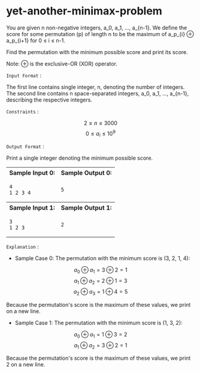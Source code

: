 # yet-another-minimax-problem

You are given n non-negative integers, a_0, a_1, ..., a_{n-1}. We define the score for some permutation (p) of length n to be the maximum of a_p_{i} ⊕ a_p_{i+1} for 0 ≤ i ≤ n-1.

Find the permutation with the minimum possible score and print its score.

Note: ⊕ is the exclusive-OR (XOR) operator.

`Input Format` :

The first line contains single integer, n, denoting the number of integers.
The second line contains n space-separated integers, a_0, a_1, ..., a_{n-1}, describing the respective integers.

`Constraints` :

$$ 2 \le n \le 3000 $$
$$ 0 \le a_i \le 10^9 $$

`Output Format` :

Print a single integer denoting the minimum possible score.


<table width=100%>
<tr>
<th>Sample Input 0:</th>
<th>Sample Output 0:</th>
</tr>

<tr>
<td>

```
4
1 2 3 4
```
</td>

<td>

```
5
```
</td>
</tr>

<tr>
<th>Sample Input 1:</th>
<th>Sample Output 1:</th>
</tr>

<tr>
<td>

```
3
1 2 3
```
</td>

<td>

```
2
```
</td>
</tr>
</table>

`Explanation` :

+ Sample Case 0:
The permutation with the minimum score is (3, 2, 1, 4):

$$ a_0 ⊕ a_1 = 3 ⊕ 2 = 1 $$
$$ a_1 ⊕ a_2 = 2 ⊕ 1 = 3 $$
$$ a_2 ⊕ a_3 = 1 ⊕ 4 = 5 $$

Because the permutation's score is the maximum of these values, we print  on a new line.

+ Sample Case 1:
The permutation with the minimum score is (1, 3, 2):

$$ a_0 ⊕ a_1 = 1 ⊕ 3 = 2 $$
$$ a_1 ⊕ a_2 = 3 ⊕ 2 = 1 $$

Because the permutation's score is the maximum of these values, we print 2 on a new line.